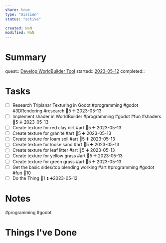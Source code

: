 ```yaml
---
share: true
type: "mission"
status: "active"

created: NaN 
modified: NaN
---
```

 
# Summary
quest:: [Develop WorldBuilder Tool](./Develop%20WorldBuilder%20Tool.md)
started:: [2023-05-12](./2023-05-12.md)
completed::
# Tasks
- [ ] Research Triplanar Texturing in Godot #programming #godot #3DRendering #research 🥄5 ➕ 2023-05-13
- [ ] Implement shader in WorldBuilder #programming #godot #fun #shaders 🥄5 ➕ 2023-05-13 
- [ ] Create texture for red clay dirt #art 🥄5 ➕ 2023-05-13 
- [ ] Create texture for granite #art 🥄5 ➕ 2023-05-13 
- [ ] Create texture for loam soil #art 🥄5 ➕ 2023-05-13 
- [ ] Create texture for loose sand #art 🥄5 ➕ 2023-05-13 
- [ ] Create texture for leaf litter #art 🥄5 ➕ 2023-05-13 
- [ ] Create texture for yellow grass #art 🥄5 ➕ 2023-05-13 
- [ ] Create texture for green grass #art 🥄5 ➕ 2023-05-13 
- [ ] Get the basic sides/top blending working #art #programming #godot #fun  🥄10
- [ ] Do the Thing  🥄1 ⏫ ➕2023-05-12
# Notes
#programming #godot 
# Things I've Done